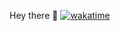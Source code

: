 Hey there 👋
[![wakatime](https://wakatime.com/badge/user/88b037f0-8e90-4098-80e4-4a96c04d2202.svg)](https://wakatime.com/@88b037f0-8e90-4098-80e4-4a96c04d2202)
